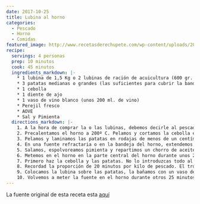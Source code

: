 ```yaml
---
date: 2017-10-25
title: Lubina al horno
categories:
  - Pescado
  - Horno
  - Comidas
featured_image: http://www.recetasderechupete.com/wp-content/uploads/2017/01/lubina_horno.jpg
recipe:
  servings: 4 personas
  prep: 10 minutos
  cook: 45 minutos
  ingredients_markdown: |-
    * 1 lubina de 1,5 Kg o 2 lubinas de ración de acuicultura (600 gr. aprox. cada una). Sin tripas, sin aletas pero con escamas
    * 3 patatas medianas o grandes (las suficientes para cubrir la bandeja del horno)
    * 1 cebolla
    * 1 diente de ajo
    * 1 vaso de vino blanco (unos 200 ml. de vino)
    * Perejil fresco
    * AOVE
    * Sal y Pimienta
  directions_markdown: |-
    1. A la hora de comprar la o las lubinas, debemos decirle al pescadero/a cómo la queremos. En este caso para hacer al horno deben ser lubinas enteras. Limpias de tripas y escamas, pero que no le realicen cortes ya que si lo hacen se te secará. Es mejor que la piel esté entera. Ellos son los profesionales, sabrán perfectamente darte el mejor producto.
    2. Precalentamos el horno a 200º C. Pelamos y cortamos la cebolla en medios aros de medio centímetro de espesor como máximo.
    3. Pelamos y laminamos las patatas en rodajas de menos de un centímetro.
    4. En una fuente refractaria o en la bandeja del horno, extendemos un chorro de aceite de oliva virgen extra con la ayuda de un pincel de silicona o similar. Disponemos una capa de la cebolla troceada y sobre ésta, otra capa con las rodajas de patata.
    5. Salamos, espolvoreamos pimienta y repartimos un chorro de aceite por encima.
    6. Metemos en el horno en la parte central del horno durante unos 25 minutos. Al pasar el tiempo (o cuando las patatas están doradas, lo que suceda antes), sacamos la fuente.
    7. Primero haz la cebolla y las patatas. No lo introduzcas todo al mismo tiempo en el horno, porque el tiempo que requiere la lubina es mucho menor que el de otros ingredientes, que tienen que estar bien hechos.
    8. Recordad la proporción de 20 minutos por kilo de pescado. El truco de examinar el ojo, cuando se ponga blanco es que ya está hecho el pescado. Es importante no abrir el horno durante la cocción. Ya que debemos mantener la temperatura constante para que nos salga de lujo.
    9. Colocamos la lubina sobre las patatas, la bañamos con un vaso de vino blanco (podemos poner algo de PX, Oporto o similar, para dar más sabor). Aderezamos con un poco de perejil fresco picado, sal, pimienta negra o blanca y aceite de oliva virgen extra.
    10. Volvemos a meter la fuente en el horno durante otros 25 minutos, vigilando que la dorada no se haga en exceso.
---
```

La fuente original de esta receta esta [aquí](http://www.recetasderechupete.com/lubina-al-horno/18295/)